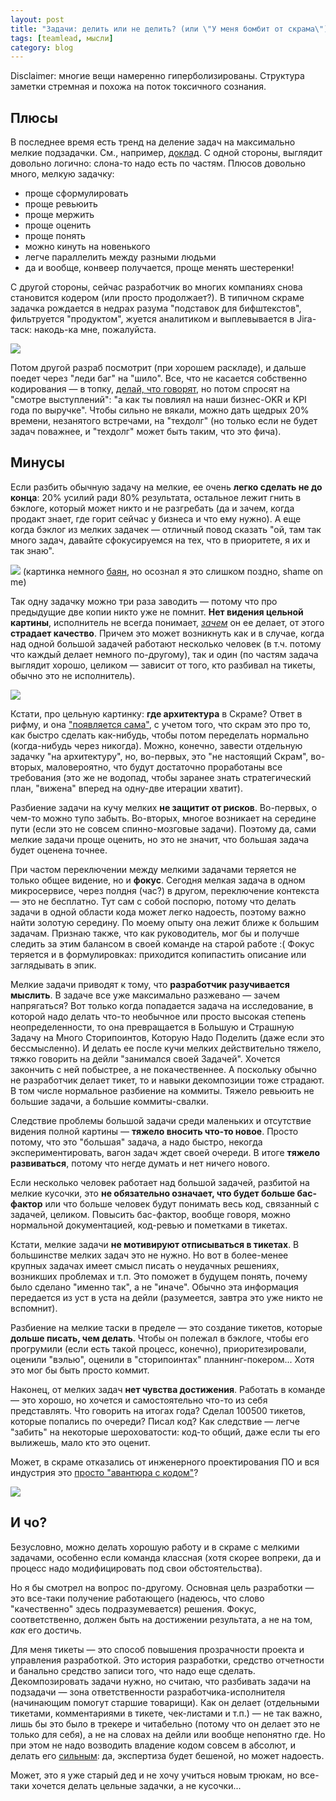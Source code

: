 ```yaml
---
layout: post
title: "Задачи: делить или не делить? (или \"У меня бомбит от скрама\")"
tags: [teamlead, мысли]
category: blog
---
```

Disclaimer: многие вещи намеренно гиперболизированы. Структура заметки стремная и похожа на поток токсичного сознания.

## Плюсы

В последнее время есть тренд на деление задач на максимально мелкие подзадачки. См., например, [доклад](https://teamleadconf.ru/moscow/2020/abstracts/6240).
С одной стороны, выглядит довольно логично: слона-то надо есть по частям. Плюсов довольно много, мелкую задачку:
- проще сформулировать
- проще ревьюить
- проще мержить
- проще оценить
- проще понять
- можно кинуть на новенького
- легче параллелить между разными людьми
- да и вообще, конвеер получается, проще менять шестеренки!

С другой стороны, сейчас разработчик во многих компаниях снова становится кодером (или просто продолжает?). В типичном скраме задачка рождается в недрах разума "подставок для бифштекстов", фильтруется "продуктом", жуется аналитиком и выплевывается в Jira-таск: накодь-ка мне, пожалуйста.

![](/assets/gags/2021-05-19-feeding-tasks.png)

Потом другой разраб посмотрит (при хорошем раскладе), и дальше поедет через "леди баг" на "шило". Все, что не касается собственно кодирования — в топку, [делай, что говорят](http://adamard.com/little_tasks.html), но потом спросят на "смотре выступлений": "а как ты повлиял на наши бизнес-OKR и KPI года по выручке". Чтобы сильно не вякали, можно дать щедрых 20% времени, незанятого встречами, на "техдолг" (но только если не будет задач поважнее, и "техдолг" может быть таким, что это фича).

## Минусы

Если разбить обычную задачу на мелкие, ее очень **легко сделать не до конца**: 20% усилий ради 80% результата, остальное лежит гнить в бэклоге, который может никто и не разгребать (да и зачем, когда продакт знает, где горит сейчас у бизнеса и что ему нужно). А еще когда бэклог из мелких задачек — отличный повод сказать "ой, там так много задач, давайте сфокусируемся на тех, что в приоритете, я их и так знаю".

![](/assets/gags/2021-06-23-refactoring.jpg)
(картинка немного [баян](https://t.me/dev_meme/3115), но осознал я это слишком поздно, shame on me)

Так одну задачку можно три раза заводить — потому что про предыдущие две копии никто уже не помнит. **Нет видения цельной картины**, исполнитель не всегда понимает, [*зачем*](/2020/02/17/smartrhino-delegating-tasks.html) он ее делает, от этого **страдает качество**. Причем это может возникнуть как и в случае, когда над одной большой задачей работают несколько человек (в т.ч. потому что каждый делает немного по-другому), так и один (по частям задача выглядит хорошо, целиком — зависит от того, кто разбивал на тикеты, обычно это не исполнитель).

![](/assets/images/bike-path.jpeg)

Кстати, про цельную картинку: **где архитектура** в Скраме? Ответ в рифму, и она ["появляется сама"](https://dzone.com/articles/what-is-software-architecture-in-scrum), с учетом того, что скрам это про то, как быстро сделать как-нибудь, чтобы потом переделать нормально (когда-нибудь через никогда). Можно, конечно, завести отдельную задачку "на архитектуру", но, во-первых, это "не настоящий Скрам", во-вторых, маловероятно, что будут достаточно проработаны все требования (это же не водопад, чтобы заранее знать стратегический план, "вижена" вперед на одну-две итерации хватит).

Разбиение задачи на кучу мелких **не защитит от рисков**. Во-первых, о чем-то можно тупо забыть. Во-вторых, многое возникает на середине пути (если это не совсем спинно-мозговые задачи). Поэтому да, сами мелкие задачи проще оценить, но это не значит, что большая задача будет оценена точнее.

При частом переключении между мелкими задачами теряется не только общее видение, но и **фокус**. Сегодня мелкая задача в одном микросервисе, через полдня (час?) в другом, переключение контекста — это не бесплатно. Тут сам с собой поспорю, потому что делать задачи в одной области кода может легко надоесть, поэтому важно найти золотую середину. По моему опыту она лежит ближе к большим задачам. Признаю также, что как руководитель, мог бы и получше следить за этим балансом в своей команде на старой работе :( Фокус теряется и в формулировках: приходится копипастить описание или заглядывать в эпик.

Мелкие задачи приводят к тому, что **разработчик разучивается мыслить**. В задаче все уже максимально разжевано — зачем напрягаться? Вот только когда попадается задача на исследование, в которой надо делать что-то необычное или просто высокая степень неопределенности, то она превращается в Большую и Страшную Задачу на Много Сторипоинтов, Которую Надо Поделить (даже если это бессмысленно). И делать ее после кучи мелких действительно тяжело, тяжко говорить на дейли "занимался своей Задачей". Хочется закончить с ней побыстрее, а не покачественнее. А поскольку обычно не разработчик делает тикет, то и навыки декомпозиции тоже страдают. В том числе нормальное разбиение на коммиты. Тяжело ревьюить не большие задачи, а большие коммиты-свалки.

Следствие проблемы большой задачи среди маленьких и отсутствие видения полной картины — **тяжело вносить что-то новое**. Просто потому, что это "большая" задача, а надо быстро, некогда экспериментировать, вагон задач ждет своей очереди. В итоге **тяжело развиваться**, потому что негде думать и нет ничего нового.

Если несколько человек работает над большой задачей, разбитой на мелкие кусочки, это **не обязательно означает, что будет больше бас-фактор** или что больше человек будут понимать весь код, связанный с задачей, целиком. Повысить бас-фактор, вообще говоря, можно нормальной документацией, код-ревью и пометками в тикетах.

Кстати, мелкие задачи **не мотивируют отписываться в тикетах**. В большинстве мелких задач это не нужно. Но вот в более-менее крупных задачах имеет смысл писать о неудачных решениях, возникших проблемах и т.п. Это поможет в будущем понять, почему было сделано "именно так", а не "иначе". Обычно эта информация передается из уст в уста на дейли (разумеется, завтра это уже никто не вспомнит).

Разбиение на мелкие таски в пределе — это создание тикетов, которые **дольше писать, чем делать**. Чтобы он полежал в бэклоге, чтобы его прогрумили (если есть такой процесс, конечно), приоритезировали, оценили "вэлью", оценили в "сторипоинтах" планнинг-покером... Хотя это мог бы быть просто коммит.

Наконец, от мелких задач **нет чувства достижения**. Работать в команде — это хорошо, но хочется и самостоятельно что-то из себя представлять. Что говорить на итогах года? Сделал 100500 тикетов, которые попались по очереди? Писал код? Как следствие — легче "забить" на некоторые шероховатости: код-то общий, даже если ты его вылижешь, мало кто это оценит.

Может, в скраме отказались от инженерного проектирования ПО и вся индустрия это [просто "авантюра с кодом"](https://garba.org/posts/2021/uml/)?

![](/assets/images/we_dont_need_programmers.jpg)

## И чо?

Безусловно, можно делать хорошую работу и в скраме с мелкими задачами, особенно если команда классная (хотя скорее вопреки, да и процесс надо модифицировать под свои обстоятельства).

Но я бы смотрел на вопрос по-другому. Основная цель разработки — это все-таки получение работающего (надеюсь, что слово "качественно" здесь подразумевается) решения. Фокус, соответственно, должен быть на достижении результата, а не на том, *как* его достичь.

Для меня тикеты — это способ повышения прозрачности проекта и управления разработкой. Это история разработки, средство отчетности и банально средство записи того, что надо еще сделать. Декомпозировать задачи нужно, но считаю, что разбивать задачи на подзадачи — зона ответственности разработчика-исполнителя (начинающим помогут старшие товарищи). Как он делает (отдельными тикетами, комментариями в тикете, чек-листами и т.п.) — не так важно, лишь бы это было в трекере и читабельно (потому что он делает это не только для себя), а не на словах на дейли или вообще непонятно где. Но при этом не надо возводить владение кодом совсем в абсолют, и делать его [сильным](https://martinfowler.com/bliki/CodeOwnership.html): да, экспертиза будет бешеной, но может надоесть.

Может, это я уже старый дед и не хочу учиться новым трюкам, но все-таки хочется делать цельные задачки, а не кусочки...

